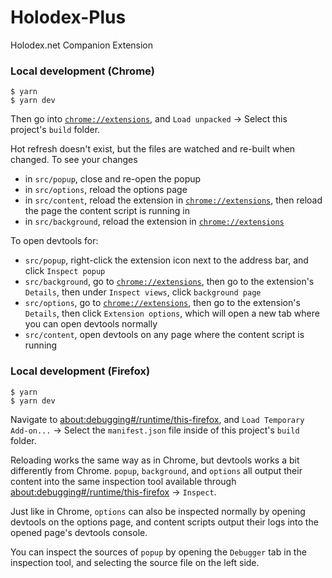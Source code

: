 # Holodex-Plus

Holodex.net Companion Extension

### Local development (Chrome)

```
$ yarn
$ yarn dev
```

Then go into [`chrome://extensions`](chrome://extensions), and `Load unpacked` -> Select this project's `build` folder.

Hot refresh doesn't exist, but the files are watched and re-built when changed. To see your changes

- in `src/popup`, close and re-open the popup
- in `src/options`, reload the options page
- in `src/content`, reload the extension in [`chrome://extensions`](chrome://extensions), then reload the page the content script is running in
- in `src/background`, reload the extension in [`chrome://extensions`](chrome://extensions)

To open devtools for:

- `src/popup`, right-click the extension icon next to the address bar, and click `Inspect popup`
- `src/background`, go to [`chrome://extensions`](chrome://extensions), then go to the extension's `Details`, then under `Inspect views`, click `background page`
- `src/options`, go to [`chrome://extensions`](chrome://extensions), then go to the extension's `Details`, then click `Extension options`, which will open a new tab where you can open devtools normally
- `src/content`, open devtools on any page where the content script is running

### Local development (Firefox)

```
$ yarn
$ yarn dev
```

Navigate to [about:debugging#/runtime/this-firefox](about:debugging#/runtime/this-firefox), and `Load Temporary Add-on...` -> Select the `manifest.json` file inside of this project's `build` folder.

Reloading works the same way as in Chrome, but devtools works a bit differently from Chrome. `popup`, `background`, and `options` all output their content into the same inspection tool available through [about:debugging#/runtime/this-firefox](about:debugging#/runtime/this-firefox) -> `Inspect`.

Just like in Chrome, `options` can also be inspected normally by opening devtools on the options page, and content scripts output their logs into the opened page's devtools console.

You can inspect the sources of `popup` by opening the `Debugger` tab in the inspection tool, and selecting the source file on the left side.

